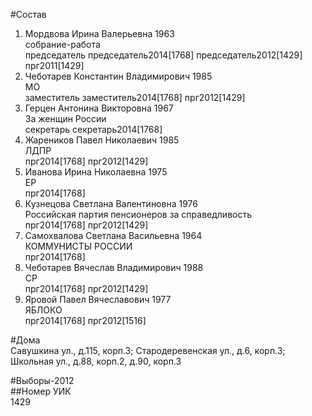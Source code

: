 #Состав  
1. Мордвова Ирина Валерьевна 1963  
    собрание-работа  
    председатель председатель2014[1768] председатель2012[1429] прг2011[1429]  
2. Чеботарев Константин Владимирович 1985  
    МО  
    заместитель заместитель2014[1768] прг2012[1429]  
3. Герцен Антонина Викторовна 1967  
    За женщин России  
    секретарь секретарь2014[1768]  
4. Жареников Павел Николаевич 1985  
    ЛДПР  
    прг2014[1768] прг2012[1429]  
5. Иванова Ирина Николаевна 1975  
    ЕР  
    прг2014[1768]  
6. Кузнецова Светлана Валентиновна 1976  
    Российская партия пенсионеров за справедливость  
    прг2014[1768] прг2012[1429]  
7. Самохвалова Светлана Васильевна 1964  
    КОММУНИСТЫ РОССИИ  
    прг2014[1768]  
8. Чеботарев Вячеслав Владимирович 1988  
    СР  
    прг2014[1768] прг2012[1429]  
9. Яровой Павел Вячеславович 1977  
    ЯБЛОКО  
    прг2014[1768] прг2012[1516]  
  
#Дома  
Савушкина ул., д.115, корп.3; Стародеревенская ул., д.6, корп.3;  Школьная ул., д.88, корп.2, д.90, корп.3  
  
#Выборы-2012  
##Номер УИК  
1429  
